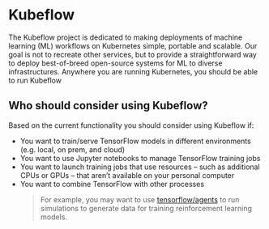 # Kubeflow

The Kubeflow project is dedicated to making deployments of machine learning (ML) workflows on Kubernetes simple, portable and scalable. Our goal is not to recreate other services, but to provide a straightforward way to deploy best-of-breed open-source systems for ML to diverse infrastructures. Anywhere you are running Kubernetes, you should be able to run Kubeflow

## Who should consider using Kubeflow?

Based on the current functionality you should consider using Kubeflow if:

- You want to train/serve TensorFlow models in different environments (e.g. local, on prem, and cloud)
- You want to use Jupyter notebooks to manage TensorFlow training jobs
- You want to launch training jobs that use resources – such as additional CPUs or GPUs – that aren’t available on your personal computer
- You want to combine TensorFlow with other processes
  > For example, you may want to use [tensorflow/agents](https://github.com/google-research/batch-ppo) to run simulations to generate data for training reinforcement learning models.
